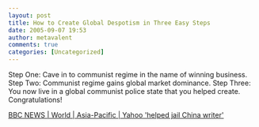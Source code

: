 ```yaml
---
layout: post
title: How to Create Global Despotism in Three Easy Steps
date: 2005-09-07 19:53
author: metavalent
comments: true
categories: [Uncategorized]
---
```

Step One:  Cave in to communist regime in the name of winning business.
Step Two:  Communist regime gains global market dominance.
Step Three:  You now live in a global communist police state that you helped create.  Congratulations!

<a href="http://news.bbc.co.uk/1/hi/world/asia-pacific/4221538.stm">BBC NEWS | World | Asia-Pacific | Yahoo 'helped jail China writer'</a>

